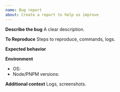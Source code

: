 ```yaml
---
name: Bug report
about: Create a report to help us improve
---
```


**Describe the bug**
A clear description.

**To Reproduce**
Steps to reproduce, commands, logs.

**Expected behavior**

**Environment**
- OS:
- Node/PNPM versions:

**Additional context**
Logs, screenshots.
